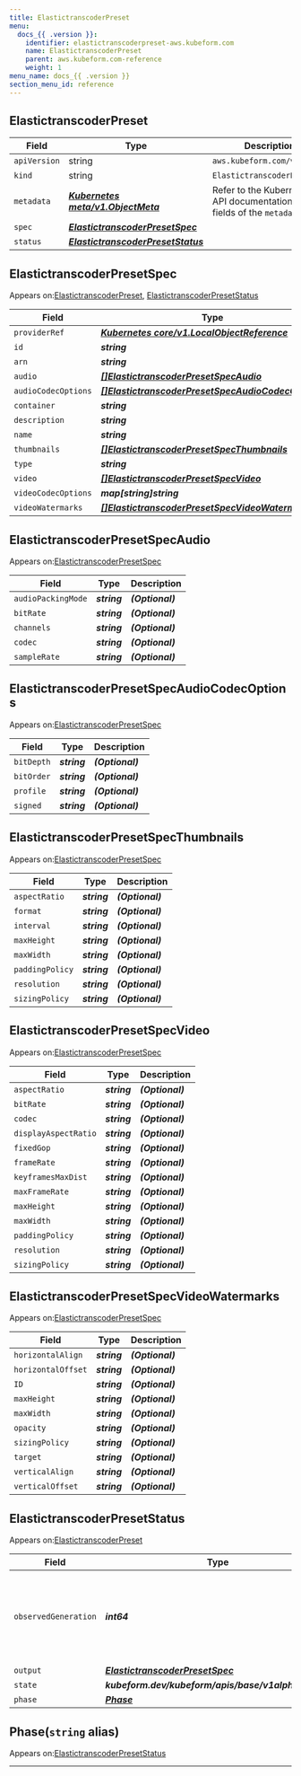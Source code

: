 ```yaml
---
title: ElastictranscoderPreset
menu:
  docs_{{ .version }}:
    identifier: elastictranscoderpreset-aws.kubeform.com
    name: ElastictranscoderPreset
    parent: aws.kubeform.com-reference
    weight: 1
menu_name: docs_{{ .version }}
section_menu_id: reference
---
```


## ElastictranscoderPreset
| Field | Type | Description |
| ------ | ----- | ----------- |
| `apiVersion` | string | `aws.kubeform.com/v1alpha1` |
|    `kind` | string | `ElastictranscoderPreset` |
| `metadata` | ***[Kubernetes meta/v1.ObjectMeta](https://v1-18.docs.kubernetes.io/docs/reference/generated/kubernetes-api/v1.18/#objectmeta-v1-meta)***|Refer to the Kubernetes API documentation for the fields of the `metadata` field.|
| `spec` | ***[ElastictranscoderPresetSpec](#elastictranscoderpresetspec)***||
| `status` | ***[ElastictranscoderPresetStatus](#elastictranscoderpresetstatus)***||
## ElastictranscoderPresetSpec

Appears on:[ElastictranscoderPreset](#elastictranscoderpreset), [ElastictranscoderPresetStatus](#elastictranscoderpresetstatus)

| Field | Type | Description |
| ------ | ----- | ----------- |
| `providerRef` | ***[Kubernetes core/v1.LocalObjectReference](https://v1-18.docs.kubernetes.io/docs/reference/generated/kubernetes-api/v1.18/#localobjectreference-v1-core)***||
| `id` | ***string***||
| `arn` | ***string***| ***(Optional)*** |
| `audio` | ***[[]ElastictranscoderPresetSpecAudio](#elastictranscoderpresetspecaudio)***| ***(Optional)*** |
| `audioCodecOptions` | ***[[]ElastictranscoderPresetSpecAudioCodecOptions](#elastictranscoderpresetspecaudiocodecoptions)***| ***(Optional)*** |
| `container` | ***string***||
| `description` | ***string***| ***(Optional)*** |
| `name` | ***string***| ***(Optional)*** |
| `thumbnails` | ***[[]ElastictranscoderPresetSpecThumbnails](#elastictranscoderpresetspecthumbnails)***| ***(Optional)*** |
| `type` | ***string***| ***(Optional)*** |
| `video` | ***[[]ElastictranscoderPresetSpecVideo](#elastictranscoderpresetspecvideo)***| ***(Optional)*** |
| `videoCodecOptions` | ***map[string]string***| ***(Optional)*** |
| `videoWatermarks` | ***[[]ElastictranscoderPresetSpecVideoWatermarks](#elastictranscoderpresetspecvideowatermarks)***| ***(Optional)*** |
## ElastictranscoderPresetSpecAudio

Appears on:[ElastictranscoderPresetSpec](#elastictranscoderpresetspec)

| Field | Type | Description |
| ------ | ----- | ----------- |
| `audioPackingMode` | ***string***| ***(Optional)*** |
| `bitRate` | ***string***| ***(Optional)*** |
| `channels` | ***string***| ***(Optional)*** |
| `codec` | ***string***| ***(Optional)*** |
| `sampleRate` | ***string***| ***(Optional)*** |
## ElastictranscoderPresetSpecAudioCodecOptions

Appears on:[ElastictranscoderPresetSpec](#elastictranscoderpresetspec)

| Field | Type | Description |
| ------ | ----- | ----------- |
| `bitDepth` | ***string***| ***(Optional)*** |
| `bitOrder` | ***string***| ***(Optional)*** |
| `profile` | ***string***| ***(Optional)*** |
| `signed` | ***string***| ***(Optional)*** |
## ElastictranscoderPresetSpecThumbnails

Appears on:[ElastictranscoderPresetSpec](#elastictranscoderpresetspec)

| Field | Type | Description |
| ------ | ----- | ----------- |
| `aspectRatio` | ***string***| ***(Optional)*** |
| `format` | ***string***| ***(Optional)*** |
| `interval` | ***string***| ***(Optional)*** |
| `maxHeight` | ***string***| ***(Optional)*** |
| `maxWidth` | ***string***| ***(Optional)*** |
| `paddingPolicy` | ***string***| ***(Optional)*** |
| `resolution` | ***string***| ***(Optional)*** |
| `sizingPolicy` | ***string***| ***(Optional)*** |
## ElastictranscoderPresetSpecVideo

Appears on:[ElastictranscoderPresetSpec](#elastictranscoderpresetspec)

| Field | Type | Description |
| ------ | ----- | ----------- |
| `aspectRatio` | ***string***| ***(Optional)*** |
| `bitRate` | ***string***| ***(Optional)*** |
| `codec` | ***string***| ***(Optional)*** |
| `displayAspectRatio` | ***string***| ***(Optional)*** |
| `fixedGop` | ***string***| ***(Optional)*** |
| `frameRate` | ***string***| ***(Optional)*** |
| `keyframesMaxDist` | ***string***| ***(Optional)*** |
| `maxFrameRate` | ***string***| ***(Optional)*** |
| `maxHeight` | ***string***| ***(Optional)*** |
| `maxWidth` | ***string***| ***(Optional)*** |
| `paddingPolicy` | ***string***| ***(Optional)*** |
| `resolution` | ***string***| ***(Optional)*** |
| `sizingPolicy` | ***string***| ***(Optional)*** |
## ElastictranscoderPresetSpecVideoWatermarks

Appears on:[ElastictranscoderPresetSpec](#elastictranscoderpresetspec)

| Field | Type | Description |
| ------ | ----- | ----------- |
| `horizontalAlign` | ***string***| ***(Optional)*** |
| `horizontalOffset` | ***string***| ***(Optional)*** |
| `ID` | ***string***| ***(Optional)*** |
| `maxHeight` | ***string***| ***(Optional)*** |
| `maxWidth` | ***string***| ***(Optional)*** |
| `opacity` | ***string***| ***(Optional)*** |
| `sizingPolicy` | ***string***| ***(Optional)*** |
| `target` | ***string***| ***(Optional)*** |
| `verticalAlign` | ***string***| ***(Optional)*** |
| `verticalOffset` | ***string***| ***(Optional)*** |
## ElastictranscoderPresetStatus

Appears on:[ElastictranscoderPreset](#elastictranscoderpreset)

| Field | Type | Description |
| ------ | ----- | ----------- |
| `observedGeneration` | ***int64***| ***(Optional)*** Resource generation, which is updated on mutation by the API Server.|
| `output` | ***[ElastictranscoderPresetSpec](#elastictranscoderpresetspec)***| ***(Optional)*** |
| `state` | ***kubeform.dev/kubeform/apis/base/v1alpha1.State***| ***(Optional)*** |
| `phase` | ***[Phase](#phase)***| ***(Optional)*** |
## Phase(`string` alias)

Appears on:[ElastictranscoderPresetStatus](#elastictranscoderpresetstatus)

---
